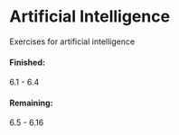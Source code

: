 # Artificial Intelligence
Exercises for artificial intelligence

#### Finished:
6.1 - 6.4

#### Remaining:
6.5 - 6.16